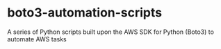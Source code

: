 # boto3-automation-scripts
A series of Python scripts built upon the AWS SDK for Python (Boto3) to automate AWS tasks

